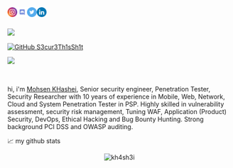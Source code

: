 
<a href="https://www.instagram.com/kh4sh3i/">
  <img align="left" alt="khashei's Instagram" width="22px" src="https://raw.githubusercontent.com/kh4sh3i/kh4sh3i/main/Instagram.svg" />
</a>
<a href="https://discord.gg/6qcgrS8JzS">
  <img align="left" alt="kh4sh3i's Discord" width="22px" src="https://raw.githubusercontent.com/kh4sh3i/kh4sh3i/main/Discord.svg" />
</a>
<a href="https://twitter.com/kh4sh3i_">
  <img align="left" alt="mohsen khashei | Twitter" width="22px" src="https://raw.githubusercontent.com/kh4sh3i/kh4sh3i/main/Twitter.svg" />
</a>
<a href="https://www.linkedin.com/in/kh4sh3i/">
  <img align="left" alt="kh4sh3i's LinkedIN" width="22px" src="https://raw.githubusercontent.com/kh4sh3i/kh4sh3i/main/LinkedIN.svg" />
</a>

<br /><br />
<a href="https://twitter.com/kh4sh3i_">
    <img  src="https://img.shields.io/twitter/follow/kh4sh3i_?style=social">
</a>


[![GitHub S3cur3Th1sSh1t](https://img.shields.io/github/followers/kh4sh3i?label=follow%20github&style=flat-square)](https://github.com/kh4sh3i)

![](https://visitor-badge.glitch.me/badge?page_id=kh4sh3i)

  
<br />

hi, i'm [Mohsen KHashei](https://kh4sh3i.ir/), Senior security engineer, Penetration Tester, Security Researcher with 10 years of experience in Mobile, Web, Network, Cloud and System Penetration Tester in PSP. Highly skilled in vulnerability assessment, security risk management, Tuning WAF, Application (Product) Security, DevOps, Ethical Hacking and Bug Bounty Hunting. Strong background PCI DSS and OWASP auditing.





📈 my github stats

<p align="center"> <img src="https://github-readme-stats.vercel.app/api?username=kh4sh3i&show_icons=true&theme=gotham" alt="kh4sh3i" />




